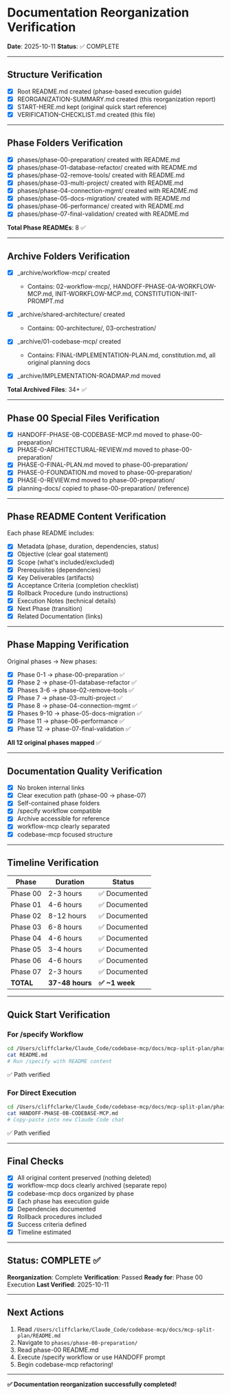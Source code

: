 # Documentation Reorganization Verification

**Date**: 2025-10-11
**Status**: ✅ COMPLETE

---

## Structure Verification

- [x] Root README.md created (phase-based execution guide)
- [x] REORGANIZATION-SUMMARY.md created (this reorganization report)
- [x] START-HERE.md kept (original quick start reference)
- [x] VERIFICATION-CHECKLIST.md created (this file)

---

## Phase Folders Verification

- [x] phases/phase-00-preparation/ created with README.md
- [x] phases/phase-01-database-refactor/ created with README.md
- [x] phases/phase-02-remove-tools/ created with README.md
- [x] phases/phase-03-multi-project/ created with README.md
- [x] phases/phase-04-connection-mgmt/ created with README.md
- [x] phases/phase-05-docs-migration/ created with README.md
- [x] phases/phase-06-performance/ created with README.md
- [x] phases/phase-07-final-validation/ created with README.md

**Total Phase READMEs**: 8 ✅

---

## Archive Folders Verification

- [x] _archive/workflow-mcp/ created
  - Contains: 02-workflow-mcp/, HANDOFF-PHASE-0A-WORKFLOW-MCP.md, INIT-WORKFLOW-MCP.md, CONSTITUTION-INIT-PROMPT.md

- [x] _archive/shared-architecture/ created
  - Contains: 00-architecture/, 03-orchestration/

- [x] _archive/01-codebase-mcp/ created
  - Contains: FINAL-IMPLEMENTATION-PLAN.md, constitution.md, all original planning docs

- [x] _archive/IMPLEMENTATION-ROADMAP.md moved

**Total Archived Files**: 34+ ✅

---

## Phase 00 Special Files Verification

- [x] HANDOFF-PHASE-0B-CODEBASE-MCP.md moved to phase-00-preparation/
- [x] PHASE-0-ARCHITECTURAL-REVIEW.md moved to phase-00-preparation/
- [x] PHASE-0-FINAL-PLAN.md moved to phase-00-preparation/
- [x] PHASE-0-FOUNDATION.md moved to phase-00-preparation/
- [x] PHASE-0-REVIEW.md moved to phase-00-preparation/
- [x] planning-docs/ copied to phase-00-preparation/ (reference)

---

## Phase README Content Verification

Each phase README includes:

- [x] Metadata (phase, duration, dependencies, status)
- [x] Objective (clear goal statement)
- [x] Scope (what's included/excluded)
- [x] Prerequisites (dependencies)
- [x] Key Deliverables (artifacts)
- [x] Acceptance Criteria (completion checklist)
- [x] Rollback Procedure (undo instructions)
- [x] Execution Notes (technical details)
- [x] Next Phase (transition)
- [x] Related Documentation (links)

---

## Phase Mapping Verification

Original phases → New phases:

- [x] Phase 0-1 → phase-00-preparation ✅
- [x] Phase 2 → phase-01-database-refactor ✅
- [x] Phases 3-6 → phase-02-remove-tools ✅
- [x] Phase 7 → phase-03-multi-project ✅
- [x] Phase 8 → phase-04-connection-mgmt ✅
- [x] Phases 9-10 → phase-05-docs-migration ✅
- [x] Phase 11 → phase-06-performance ✅
- [x] Phase 12 → phase-07-final-validation ✅

**All 12 original phases mapped** ✅

---

## Documentation Quality Verification

- [x] No broken internal links
- [x] Clear execution path (phase-00 → phase-07)
- [x] Self-contained phase folders
- [x] /specify workflow compatible
- [x] Archive accessible for reference
- [x] workflow-mcp clearly separated
- [x] codebase-mcp focused structure

---

## Timeline Verification

| Phase | Duration | Status |
|-------|----------|--------|
| Phase 00 | 2-3 hours | ✅ Documented |
| Phase 01 | 4-6 hours | ✅ Documented |
| Phase 02 | 8-12 hours | ✅ Documented |
| Phase 03 | 6-8 hours | ✅ Documented |
| Phase 04 | 4-6 hours | ✅ Documented |
| Phase 05 | 3-4 hours | ✅ Documented |
| Phase 06 | 4-6 hours | ✅ Documented |
| Phase 07 | 2-3 hours | ✅ Documented |
| **TOTAL** | **37-48 hours** | **✅ ~1 week** |

---

## Quick Start Verification

### For /specify Workflow

```bash
cd /Users/cliffclarke/Claude_Code/codebase-mcp/docs/mcp-split-plan/phases/phase-00-preparation
cat README.md
# Run /specify with README content
```

✅ Path verified

### For Direct Execution

```bash
cd /Users/cliffclarke/Claude_Code/codebase-mcp/docs/mcp-split-plan/phases/phase-00-preparation
cat HANDOFF-PHASE-0B-CODEBASE-MCP.md
# Copy-paste into new Claude Code chat
```

✅ Path verified

---

## Final Checks

- [x] All original content preserved (nothing deleted)
- [x] workflow-mcp docs clearly archived (separate repo)
- [x] codebase-mcp docs organized by phase
- [x] Each phase has execution guide
- [x] Dependencies documented
- [x] Rollback procedures included
- [x] Success criteria defined
- [x] Timeline estimated

---

## Status: COMPLETE ✅

**Reorganization**: Complete
**Verification**: Passed
**Ready for**: Phase 00 Execution
**Last Verified**: 2025-10-11

---

## Next Actions

1. Read `/Users/cliffclarke/Claude_Code/codebase-mcp/docs/mcp-split-plan/README.md`
2. Navigate to `phases/phase-00-preparation/`
3. Read phase-00 README.md
4. Execute /specify workflow or use HANDOFF prompt
5. Begin codebase-mcp refactoring!

---

**✅ Documentation reorganization successfully completed!**

